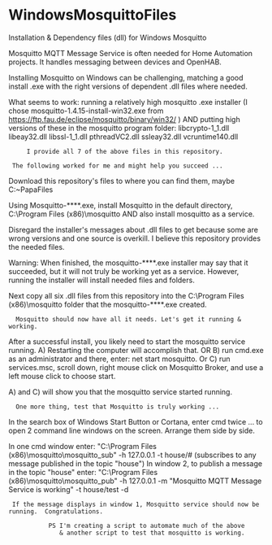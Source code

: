 # WindowsMosquittoFiles
Installation & Dependency files (dll) for Windows Mosquitto

Mosquitto MQTT Message Service is often needed for Home Automation projects.
 It handles messaging between devices and OpenHAB.

 Installing Mosquitto on Windows can be challenging, matching a good install .exe 
     with the right versions of dependent .dll files where needed.

  What seems to work:  running a relatively high mosquitto .exe installer
(I chose mosquitto-1.4.15-install-win32.exe from https://ftp.fau.de/eclipse/mosquitto/binary/win32/ )
   AND putting high versions of these in the mosquitto program folder:
      libcrypto-1_1.dll  libeay32.dll  libssl-1_1.dll  pthreadVC2.dll  ssleay32.dll  vcruntime140.dll

         I provide all 7 of the above files in this repository.

     The following worked for me and might help you succeed ...
 
   Download this repository's files to where you can find them, maybe C:\~PapaFiles
 
Using Mosquitto-****.exe, install Mosquitto in the default directory, C:\Program Files (x86)\mosquitto
    AND also install mosquitto as a service.

Disregard the installer's messages about .dll files to get because
      some are wrong versions and one source is overkill.
         I believe this repository provides the needed files.

 Warning: When finished, the mosquitto-****.exe installer may say that it succeeded, 
     but it will not truly be working yet as a service.
 However, running the installer will install needed files and folders.

Next copy all six .dll files from this repository into the C:\Program Files (x86)\mosquitto folder that the mosquitto-****.exe created.

      Mosquitto should now have all it needs. Let's get it running & working.
    
After a successful install, you likely need to start the mosquitto service running.
   A) Restarting the computer will accomplish that.
OR B) run cmd.exe as an administrator and there, enter:  net start mosquitto.
    Or C) run services.msc, scroll down,
        right mouse click on Mosquitto Broker, and use a left mouse click to choose start.
        
A) and C) will show you that the mosquitto service started running.

      One more thing, test that Mosquitto is truly working ...

In the search box of Windows Start Button or Cortana, enter cmd twice ...
   to open 2 command line windows on the screen. Arrange them side by side.
   
In one cmd window enter: "C:\Program Files (x86)\mosquitto\mosquitto_sub" -h 127.0.0.1 -t house/#
    (subscribes to any message published in the topic "house")
       In window 2, to publish a message in the topic "house" enter:
"C:\Program Files (x86)\mosquitto\mosquitto_pub" -h 127.0.0.1 -m "Mosquitto MQTT Message Service is working" -t house/test -d

     If the message displays in window 1, Mosquitto service should now be running.  Congratulations.

               PS I'm creating a script to automate much of the above
                  & another script to test that mosquitto is working.
